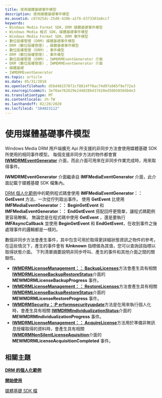 ```yaml
---
title: 使用媒體基礎事件模型
description: 使用媒體基礎事件模型
ms.assetid: c07425dc-25d0-430b-a1f6-6373303a0cc7
keywords:
- Windows Media Format SDK，DRM 媒體基礎事件模型
- Windows Media 格式 SDK，媒體基礎事件模型
- Windows Media Format SDK，DRM 事件模型
- 數位版權管理 (DRM) 媒體基礎事件模型
- DRM (數位版權管理) ，媒體基礎事件模型
- 數位版權管理 (DRM) 、事件模型
- DRM (數位版權管理) 、事件模型
- 數位版權管理 (DRM) ，IWMDRMEventGenerator 介面
- DRM (數位版權管理) 、IWMDRMEventGenerator 介面
- 媒體基礎
- IWMDRMEventGenerator
ms.topic: article
ms.date: 05/31/2018
ms.openlocfilehash: d58d48157072cf8814ff8ac74d97a965f9e772e3
ms.sourcegitcommit: 3e70ae762629e244028b437420ed50b5850db4e3
ms.translationtype: MT
ms.contentlocale: zh-TW
ms.lasthandoff: 02/20/2020
ms.locfileid: "104023112"
---
```

# <a name="using-the-media-foundation-event-model"></a>使用媒體基礎事件模型

Windows Media DRM 用戶端擴充 Api 所支援的非同步方法會使用媒體基礎 SDK 所使用的相同事件模型。 每個支援非同步方法的物件都會實 [**IWMDRMEventGenerator**](iwmdrmeventgenerator.md) 介面，而此介面可用來在非同步作業完成時，用來取得事件。

**IWMDRMEventGenerator** 介面繼承自 **IMFMediaEventGenerator** 介面，此介面記載于媒體基礎 SDK 檔集內。

[DRM 個人化範例](drm-individualization-example.md)中的範例程式碼會使用 **IMFMediaEventGenerator：： GetEvent** 方法，一次從佇列取出事件。 使用 **GetEvent** 比使用 **IMFMediaEventGenerator：： BeginGetEvent** 和 **IMFMediaEventGenerator：： EndGetEvent** 搭配回呼更簡單，讓程式碼範例更容易瞭解。 無論您是在程式碼中使用 **GetEvent** ，還是要執行 **IMFAsyncCallback** 並使用 **BeginGetEvent** 和 **EndGetEvent**，在收到事件之後處理事件的邏輯都是一樣的。

數個非同步方法會產生事件，其中包含可用於取得更詳細狀態資訊之物件的參考。 在這些情況下，產生的事件會有 **IUnknown** 指標做為其值，您可以查詢該指標以取得狀態介面。 下列清單摘要說明非同步呼叫、產生的事件和其他介面之間的關聯性。

-   [**IWMDRMLicenseManagement：： BackupLicenses**](iwmdrmlicensemanagement-backuplicenses.md)方法會產生具有相關 [**IWMDRMLicenseBackupRestoreStatus**](iwmdrmlicensebackuprestorestatus.md)介面的 **MEWMDRMLicenseBackupProgress** 事件。
-   [**IWMDRMLicenseManagement：： RestoreLicenses**](iwmdrmlicensemanagement-restorelicenses.md)方法會產生具有相關 [**IWMDRMLicenseBackupRestoreStatus**](iwmdrmlicensebackuprestorestatus.md)介面的 **MEWMDRMLicenseRestoreProgress** 事件。
-   [**IWMDRMSecurity：:P erformsecurityupdate**](iwmdrmsecurity-performsecurityupdate.md)方法是在用來執行個人化時，會產生具有相關 [**IWMDRMIndividualizationStatus**](iwmdrmindividualizationstatus.md)介面的 **MEWMDRMIndividualizationProgress** 事件。
-   [**IWMDRMLicenseManagement：： AcquireLicense**](iwmdrmlicensemanagement-acquirelicense.md)方法用於準備非無訊息授權取得的資料時，會產生具有相關 [**IWMDRMNonSilentLicenseAquisition**](iwmdrmnonsilentlicenseaquisition.md)介面的 **MEWMDRMLicenseAcquisitionCompleted** 事件。

## <a name="related-topics"></a>相關主題

<dl> <dt>

[**DRM 的個人化範例**](drm-individualization-example.md)
</dt> <dt>

[**開始使用**](drm-getting-started.md)
</dt> <dt>

[媒體基礎 SDK 檔](https://www.microsoft.com/?ref=go)
</dt> </dl>

 

 




